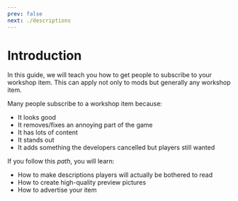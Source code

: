 ```yaml
---
prev: false
next: ./descriptions
---
```


# Introduction

In this guide, we will teach you how to get people to subscribe to your workshop item. This can apply not only to mods but generally any workshop item.

Many people subscribe to a workshop item because:

* It looks good
* It removes/fixes an annoying part of the game
* It has lots of content
* It stands out
* It adds something the developers cancelled but players still wanted

If you follow this *path*, you will learn:

* How to make descriptions players will actually be bothered to read
* How to create high-quality preview pictures
* How to advertise your item
